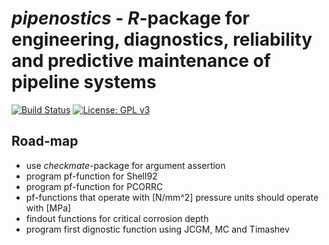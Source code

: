 # _pipenostics_ - _R_-package for engineering, diagnostics, reliability and predictive maintenance of pipeline systems
[![Build Status](https://travis-ci.com/omega1x/pipenostics.svg?branch=master)](https://travis-ci.com/omega1x/pipenostics)
[![License: GPL v3](https://img.shields.io/badge/License-GPLv3-blue.svg)](https://www.gnu.org/licenses/gpl-3.0)


Road-map
-----

- use _checkmate_-package for argument assertion
- program pf-function for Shell92
- program pf-function for PCORRC
- pf-functions that operate with [N/mm^2] pressure units 
  should operate with [MPa]
- findout functions for critical corrosion depth
- program first dignostic function using JCGM, MC and Timashev


  


